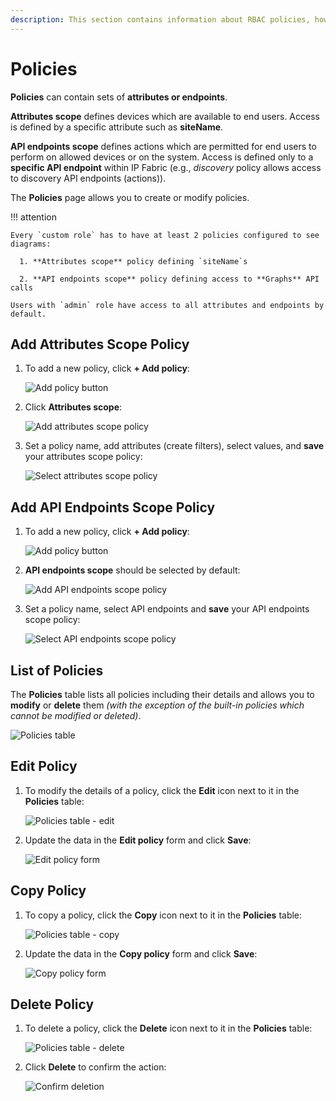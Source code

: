 ```yaml
---
description: This section contains information about RBAC policies, how they work and how to set them.
---
```


# Policies

**Policies** can contain sets of **attributes or endpoints**.

**Attributes scope** defines devices which are available to end users. Access is
defined by a specific attribute such as **siteName**.

**API endpoints scope** defines actions which are permitted for end users to
perform on allowed devices or on the system. Access is defined only to a
**specific API endpoint** within IP Fabric (e.g., _discovery_ policy allows
access to discovery API endpoints (actions)).

The **Policies** page allows you to create or modify policies.

!!! attention

    Every `custom role` has to have at least 2 policies configured to see
    diagrams:

      1. **Attributes scope** policy defining `siteName`s

      2. **API endpoints scope** policy defining access to **Graphs** API calls

    Users with `admin` role have access to all attributes and endpoints by
    default.

## Add Attributes Scope Policy

1. To add a new policy, click **+ Add policy**:

   ![Add policy button](policies/policies_table.png)

2. Click **Attributes scope**:

   ![Add attributes scope policy](policies/policies_attributes_add.png)

3. Set a policy name, add attributes (create filters), select values, and
   **save** your attributes scope policy:

   ![Select attributes scope policy](policies/policies_attributes_select.png)

## Add API Endpoints Scope Policy

1. To add a new policy, click **+ Add policy**:

   ![Add policy button](policies/policies_table.png)

2. **API endpoints scope** should be selected by default:

   ![Add API endpoints scope policy](policies/policies_endpoints_add.png)

3. Set a policy name, select API endpoints and **save** your API endpoints scope
   policy:

   ![Select API endpoints scope policy](policies/policies_endpoints_select.png)

## List of Policies

The **Policies** table lists all policies including their details and allows
you to **modify** or **delete** them _(with the exception of the built-in
policies which cannot be modified or deleted)_.

![Policies table](policies/policies_table.png)

## Edit Policy

1. To modify the details of a policy, click the **Edit** icon next to it in the
   **Policies** table:

   ![Policies table - edit](policies/policies_table_edit.png)

2. Update the data in the **Edit policy** form and click **Save**:

   ![Edit policy form](policies/policies_edit.png)

## Copy Policy

1. To copy a policy, click the **Copy** icon next to it in the **Policies**
   table:

   ![Policies table - copy](policies/policies_table_copy.png)

2. Update the data in the **Copy policy** form and click **Save**:

   ![Copy policy form](policies/policies_copy.png)

## Delete Policy

1. To delete a policy, click the **Delete** icon next to it in the **Policies**
   table:

   ![Policies table - delete](policies/policies_table_delete.png)

2. Click **Delete** to confirm the action:

   ![Confirm deletion](policies/policies_table_delete_confirm.png)
